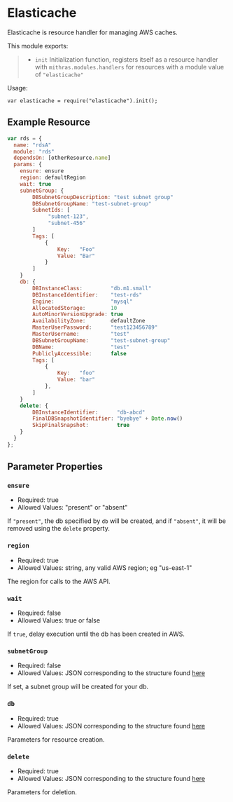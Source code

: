  
 
 # Elasticache
 
 Elasticache is resource handler for managing AWS caches.
 
 This module exports:
 
 > * `init` Initialization function, registers itself as a resource
 >   handler with `mithras.modules.handlers` for resources with a
 >   module value of `"elasticache"`
 
 Usage:
 
 `var elasticache = require("elasticache").init();`
 
  ## Example Resource
 
 ```javascript
 var rds = {
   name: "rdsA"
   module: "rds"
   dependsOn: [otherResource.name]
   params: {
     ensure: ensure
     region: defaultRegion
     wait: true
     subnetGroup: {
         DBSubnetGroupDescription: "test subnet group"
         DBSubnetGroupName: "test-subnet-group"
         SubnetIds: [
              "subnet-123",
              "subnet-456"
         ]
         Tags: [
             {
                 Key:   "Foo"
                 Value: "Bar"
             }
         ]
     }
     db: {
         DBInstanceClass:         "db.m1.small"
         DBInstanceIdentifier:    "test-rds"
         Engine:                  "mysql"
         AllocatedStorage:        10
         AutoMinorVersionUpgrade: true
         AvailabilityZone:        defaultZone
         MasterUserPassword:      "test123456789"
         MasterUsername:          "test"
         DBSubnetGroupName:       "test-subnet-group"
         DBName:                  "test"
         PubliclyAccessible:      false
         Tags: [
             {
                 Key:   "foo"
                 Value: "bar"
             },
         ]
     }
     delete: {
         DBInstanceIdentifier:      "db-abcd"
         FinalDBSnapshotIdentifier: "byebye" + Date.now()
         SkipFinalSnapshot:         true
     }
   }
 };
 
 ```
 
 ## Parameter Properties
 
 ### `ensure`

 * Required: true
 * Allowed Values: "present" or "absent"

 If `"present"`, the db specified by `db` will be created, and
 if `"absent"`, it will be removed using the `delete` property.
 
 ### `region`

 * Required: true
 * Allowed Values: string, any valid AWS region; eg "us-east-1"

 The region for calls to the AWS API.
 
 ### `wait`

 * Required: false
 * Allowed Values: true or false

 If `true`, delay execution until the db has been created in AWS.
 
 ### `subnetGroup`

 * Required: false
 * Allowed Values: JSON corresponding to the structure found [here](https://docs.aws.amazon.com/sdk-for-go/api/service/rds.html#type-CreateDbSubnetGroupInput)

 If set, a subnet group will be created for your db.
 
 ### `db`

 * Required: true
 * Allowed Values: JSON corresponding to the structure found [here](https://docs.aws.amazon.com/sdk-for-go/api/service/rds.html#type-CreateDBClusterInput)

 Parameters for resource creation.
 
 ### `delete`

 * Required: true
 * Allowed Values: JSON corresponding to the structure found [here](https://docs.aws.amazon.com/sdk-for-go/api/service/rds.html#type-DeleteDBClusterInput)

 Parameters for deletion.
 

